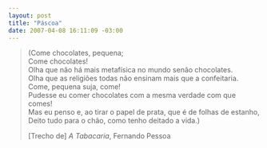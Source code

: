 ```yaml
--- 
layout: post
title: "Páscoa"
date: 2007-04-08 16:11:09 -03:00
---
```


> (Come chocolates, pequena;  
> Come chocolates!  
> Olha que não há mais metafísica no mundo senão chocolates.  
> Olha que as religiões todas não ensinam mais que a confeitaria.  
> Come, pequena suja, come!  
> Pudesse eu comer chocolates com a mesma verdade com que comes!  
> Mas eu penso e, ao tirar o papel de prata, que é de folhas de estanho,  
> Deito tudo para o chão, como tenho deitado a vida.)  
>   
> <footer>[Trecho de] <cite>A Tabacaria</cite>, Fernando Pessoa</footer>  
